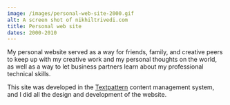 ```yaml
---
image: /images/personal-web-site-2000.gif
alt: A screen shot of nikhiltrivedi.com
title: Personal web site
dates: 2000-2010
---
```

My personal website served as a way for friends, family, and creative peers to keep up with my creative work and my personal thoughts on the world, as well as a way to let business partners learn about my professional technical skills. 

This site was developed in the [Textpattern](http://www.textpattern.com) content management system, and I did all the design and development of the website.

